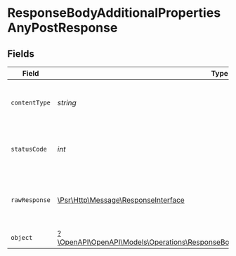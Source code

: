 # ResponseBodyAdditionalPropertiesAnyPostResponse


## Fields

| Field                                                                                                                                                                     | Type                                                                                                                                                                      | Required                                                                                                                                                                  | Description                                                                                                                                                               |
| ------------------------------------------------------------------------------------------------------------------------------------------------------------------------- | ------------------------------------------------------------------------------------------------------------------------------------------------------------------------- | ------------------------------------------------------------------------------------------------------------------------------------------------------------------------- | ------------------------------------------------------------------------------------------------------------------------------------------------------------------------- |
| `contentType`                                                                                                                                                             | *string*                                                                                                                                                                  | :heavy_check_mark:                                                                                                                                                        | HTTP response content type for this operation                                                                                                                             |
| `statusCode`                                                                                                                                                              | *int*                                                                                                                                                                     | :heavy_check_mark:                                                                                                                                                        | HTTP response status code for this operation                                                                                                                              |
| `rawResponse`                                                                                                                                                             | [\Psr\Http\Message\ResponseInterface](https://www.php-fig.org/psr/psr-7/#33-psrhttpmessageresponseinterface)                                                              | :heavy_check_mark:                                                                                                                                                        | Raw HTTP response; suitable for custom response parsing                                                                                                                   |
| `object`                                                                                                                                                                  | [?\OpenAPI\OpenAPI\Models\Operations\ResponseBodyAdditionalPropertiesAnyPostResponseBody](../../Models/Operations/ResponseBodyAdditionalPropertiesAnyPostResponseBody.md) | :heavy_minus_sign:                                                                                                                                                        | OK                                                                                                                                                                        |